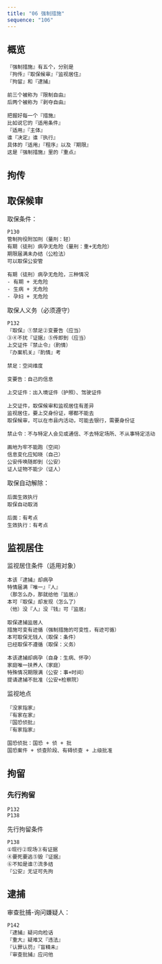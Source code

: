 ```yaml
---
title: "06 强制措施"
sequence: "106"
---
```


## 概览

```text
『强制措施』有五个，分别是
『拘传』『取保候审』『监视居住』
『拘留』和『逮捕』

前三个被称为『限制自由』
后两个被称为『剥夺自由』

把握好每一个『措施』
比如说它的『适用条件』
『适用』『主体』
谁『决定』谁『执行』
具体的『适用』『程序』以及『期限』
这是『强制措施』里的『重点』
```

## 拘传

## 取保候审

取保条件：

```text
P130
管制拘役附加刑（量刑：轻）
有期（徒刑）病孕无危险（量刑：重+无危险）
期限届满未办结（公检法）
可以取保公安管

有期（徒刑）病孕无危险，三种情况
- 有期 + 无危险
- 生病 + 无危险
- 孕妇 + 无危险
```

取保人义务（必须遵守）

```text
P132
『取保』①禁足②变要告（应当）
③④不扰『证据』⑤传即到（应当）
上交证件『禁止令』（酌情）
『办案机关』『酌情』考

禁足：空间维度

变要告：自己的信息

上交证件：出入境证件（护照）、驾驶证件

上交证件，取保候审和监视居住有差异
监视居住，要上交身份证，哪都不能去
取保候审，可以在市县内活动，可能去银行，需要身份证

禁止令：不与特定人会见或通信、不去特定场所、不从事特定活动
```

```text
画地为牢不能跑（空间）
信息变化应知晓（自己）
公安传唤随即到（公安）
证人证物不能少（证人）
```

取保自动解除：

```text
后面生效执行
取保自动取消

后面：有考点
生效执行：有考点
```

## 监视居住

监视居住条件（适用对象）

```text
本该『逮捕』却病孕
特情届满『唯一』『人』
（那怎么办，那就给他『监居』）
本可『取保』却发现（怎么了）
（他）没『人』没『钱』可『监居』
```

```text
取保逮捕监居人
措施可变有迹循（强制措施的可变性，有迹可循）
本可取保无钱人（取保：条件）
已经取保不遵循（取保：义务）

本该逮捕却病孕（自身：生病、怀孕）
家庭唯一扶养人（家庭）
特殊情况期限满（公安：事+时间）
提请逮捕不批准（公安+检察院）
```

监视地点

```text
『没家指家』
『有家在家』
『国恐侦批』
『有家指家』

国恐侦批：国恐 + 侦 + 批
国恐案件 + 侦查阶段、有碍侦查 + 上级批准
```

## 拘留



### 先行拘留

```text
P132
P138
```

先行拘留条件

```text
P138
①现行②现场③有证据
④要死要逃⑤毁『证据』
⑥不知是谁⑦流多结
『公安』无证可先拘
```

## 逮捕

审查批捕-询问嫌疑人：

```text
P142
『逮捕』疑问向检话
『重大』疑难又『违法』
『认罪认罚』『盲精未』
『审查批捕』应问他
```
